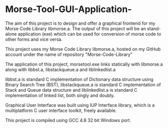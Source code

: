 # Morse-Tool-GUI-Application-

The aim of this project is to design and offer a graphical frontend for my Morse Code Library libmorse.a. The output of this project will be an stand-alone application (exe) which can be used for conversion of morse code to other forms and vice versa.

This project uses my Morse Code Library libmorse.a, hosted on my GitHub account under the name of repository "Morse-Code-Library"

The application of this project, morsetool.exe links statically with libmorse.a along with libbst.a, libstackqueue.a and liblinkedlist.a

libbst.a is standard C implementation of Dictionary data structure using Binary Search Tree (BST), libstackqueue.a is standard C implementation of Stack and Queue data structure and liblinkedlist.a is standard C implementation of linked list, both singly and doubly.

Graphical User Interface was built using IUP Interface library, which is a multiplatform C user interface toolkit, freely available.

This project is compiled using GCC 4.8 32 bit Windows port.
